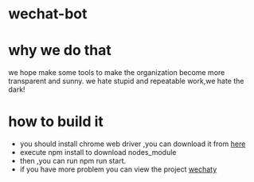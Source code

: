 # wechat-bot
# why we do that
we hope make some tools to  make the organization become more transparent and sunny. we hate stupid and repeatable work,we hate the dark! 
# how to build it 
* you should install chrome web driver ,you can download it from [here](https://sites.google.com/a/chromium.org/chromedriver/)
* execute npm install to download nodes_module
* then ,you can run npm run start.
* if you have more problem you can view the project [wechaty](https://github.com/Chatie/wechaty)
